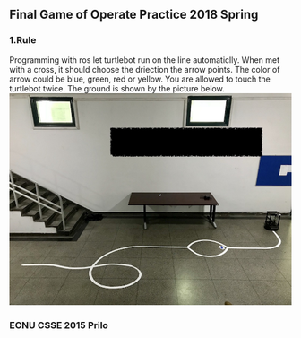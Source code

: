 ## Final Game of Operate Practice 2018 Spring
### 1.Rule
Programming with ros let turtlebot run on the line automaticlly. 
When met with a cross, it should choose the driection the arrow points. The color of arrow could be blue, green, red or yellow.
You are allowed to touch the turtlebot twice.
The ground is shown by the picture below.
![](Environment.JPG)












### ECNU CSSE 2015 Prilo
